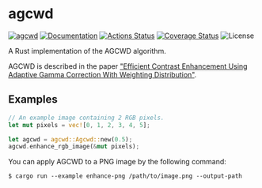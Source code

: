 agcwd
=====

[![agcwd](https://img.shields.io/crates/v/agcwd.svg)](https://crates.io/crates/agcwd)
[![Documentation](https://docs.rs/agcwd/badge.svg)](https://docs.rs/agcwd)
[![Actions Status](https://github.com/sile/agcwd/workflows/CI/badge.svg)](https://github.com/sile/agcwd/actions)
[![Coverage Status](https://coveralls.io/repos/github/sile/agcwd/badge.svg?branch=main)](https://coveralls.io/github/sile/agcwd?branch=main)
![License](https://img.shields.io/crates/l/efmt)

A Rust implementation of the AGCWD algorithm.

AGCWD is described in the paper ["Efficient Contrast Enhancement Using Adaptive Gamma Correction With Weighting Distribution"][AGCWD].

[AGCWD]: https://ieeexplore.ieee.org/abstract/document/6336819/

Examples
--------

```rust
// An example image containing 2 RGB pixels.
let mut pixels = vec![0, 1, 2, 3, 4, 5];

let agcwd = agcwd::Agcwd::new(0.5);
agcwd.enhance_rgb_image(&mut pixels);
```

You can apply AGCWD to a PNG image by the following command:
```console
$ cargo run --example enhance-png /path/to/image.png --output-path 
```

